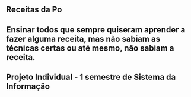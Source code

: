 ## Receitas da Po
## Ensinar todos que sempre quiseram aprender a fazer alguma receita, mas não sabiam as técnicas certas ou até mesmo, não sabiam a receita.

## Projeto Individual - 1 semestre de Sistema da Informação
